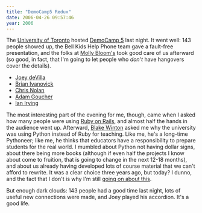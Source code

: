 ```yaml
---
title: "DemoCamp5 Redux"
date: 2006-04-26 09:57:46
year: 2006
---
```

The <a href="http://www.utoronto.ca">University of Toronto</a> hosted <a href="http://barcamp.org/TorCampDemoCamp5">DemoCamp 5</a> last night.  It went well: 143 people showed up, the Bell Kids Help Phone team gave a fault-free presentation, and the folks at <a href="http://www.mollyblooms.ca">Molly Bloom's</a> took good care of us afterward (so good, in fact, that I'm going to let people who <em>don't</em> have hangovers cover the details).
<ul>
  <li><a href="http://farm.tucows.com/blog/_archives/2006/4/26/1913333.html">Joey deVilla</a></li>
  <li><a href="http://www.festive.net/2006/04/26/back-from-democamp-tdot/">Brian Ivanovick</a></li>
  <li><a href="http://chrisnolan.ca/ID/967">Chris Nolan</a></li>
  <li><a href="#comment-11">Adam Goucher</a></li>
  <li><a href="http://www.falsepositives.com/index.php/2006/04/26/democamp-5-more-geek-show-and-tell-in-toronto/">Ian Irving</a></li>
</ul>
The most interesting part of the evening for me, though, came when I asked how many people were using <a href="http://www.rubyonrails.org">Ruby on Rails</a>, and almost half the hands in the audience went up.  Afterward, <a href="http://weblog.latte.ca/blake">Blake Winton</a> asked me why the university was using Python instead of Ruby for teaching.  Like me, he's a long-time Pythoneer; like me, he thinks that educators have a responsibility to prepare students for the real world.  I mumbled about Python not having dollar signs, about there being more books (although if even half the projects I know about come to fruition, that is going to change in the next 12-18 months), and about us already having developed lots of course material that we can't afford to rewrite.  It was a clear choice three years ago, but today?  I dunno, and the fact that I don't is why I'm still <a href="http://www.dehora.net/journal/2006/04/links_for_20060422.html">going on about this</a>.

But enough dark clouds: 143 people had a good time last night, lots of useful new connections were made, and Joey played his accordion. It's a good life.

